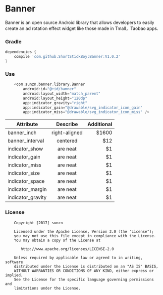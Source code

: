 # Banner
Banner is an open source Android library that allows developers to easily create an ad rotation effect widget like those made in Tmall，Taobao apps.

### Gradle
```groovy
dependencies {
    compile 'com.github.ShortStickBoy:Banner:V1.0.2'
}
```

### Use
```groovy
    <com.sunzn.banner.library.Banner
        android:id="@+id/banner"
        android:layout_width="match_parent"
        android:layout_height="120dp"
        app:indicator_gravity="right"
        app:indicator_gain="@drawable/svg_indicator_icon_gain"
        app:indicator_miss="@drawable/svg_indicator_icon_miss" />
```

| Attribute          | Describe           | Additional      |
| ------------------ |:------------------:| ---------------:|
| banner_inch        | right-aligned      |           $1600 |
| banner_interval    | centered           |             $12 |
| indicator_show     | are neat           |              $1 |
| indicator_gain     | are neat           |              $1 |
| indicator_miss     | are neat           |              $1 |
| indicator_size     | are neat           |              $1 |
| indicator_space    | are neat           |              $1 |
| indicator_margin   | are neat           |              $1 |
| indicator_gravity  | are neat           |              $1 |



### License
```
    Copyright [2017] sunzn

    Licensed under the Apache License, Version 2.0 (the "License");
    you may not use this file except in compliance with the License.
    You may obtain a copy of the License at

       http://www.apache.org/licenses/LICENSE-2.0

    Unless required by applicable law or agreed to in writing, software
    distributed under the License is distributed on an "AS IS" BASIS,
    WITHOUT WARRANTIES OR CONDITIONS OF ANY KIND, either express or implied.
    See the License for the specific language governing permissions and
    limitations under the License.
```